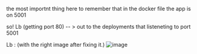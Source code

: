 the most importnt thing here to remember that in the docker file the app is on 5001

so! Lb (getting port 80) -- > out to the deployments that listeneting to port 5001

Lb : (with the right image after fixing it.)
![image](https://github.com/user-attachments/assets/e1bc2a79-b7b4-492e-8c7c-40b73fc93f60)
